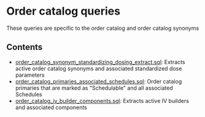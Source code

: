 # Order catalog queries
These queries are specific to the order catalog and order catalog synonyms
## Contents
* [order_catalog_synonym_standardizing_dosing_extract.sql](./order_catalog_synonym_standardizing_dosing_extract.sql): Extracts active order catalog synonyms and associated standardized dose parameters 
* [order_catalog_primaries_associated_schedules.sql](./order_catalog_primaries_associated_schedules.sql): Order catalog primaries that are marked as "Schedulable" and all associated Schedules 
* [order_catalog_iv_builder_components.sql](./order_catalog_iv_builder_components.sql): Extracts active IV builders and associated components 
